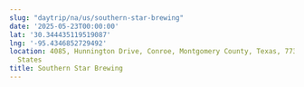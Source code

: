```yaml
---
slug: "daytrip/na/us/southern-star-brewing"
date: '2025-05-23T00:00:00'
lat: '30.344435119519087'
lng: '-95.4346852729492'
location: 4085, Hunnington Drive, Conroe, Montgomery County, Texas, 77303, United
  States
title: Southern Star Brewing
---
```



